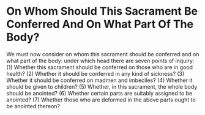 # On Whom Should This Sacrament Be Conferred And On What Part Of The Body?

We must now consider on whom this sacrament should be conferred and on what part of the body: under which head there are seven points of inquiry:
(1) Whether this sacrament should be conferred on those who are in good health?
(2) Whether it should be conferred in any kind of sickness?
(3) Whether it should be conferred on madmen and imbeciles?
(4) Whether it should be given to children?
(5) Whether, in this sacrament, the whole body should be anointed?
(6) Whether certain parts are suitably assigned to be anointed?
(7) Whether those who are deformed in the above parts ought to be anointed thereon?